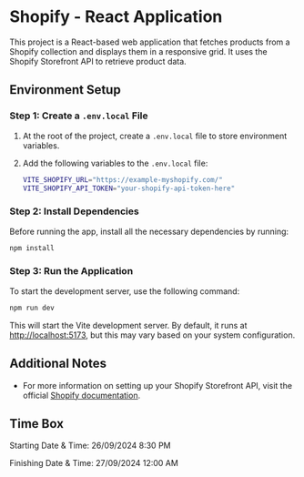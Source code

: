 
# Shopify - React Application

This project is a React-based web application that fetches products from a Shopify collection and displays them in a responsive grid. It uses the Shopify Storefront API to retrieve product data.

## Environment Setup

### Step 1: Create a `.env.local` File

1. At the root of the project, create a `.env.local` file to store environment variables.
2. Add the following variables to the `.env.local` file:

   ```bash
   VITE_SHOPIFY_URL="https://example-myshopify.com/"
   VITE_SHOPIFY_API_TOKEN="your-shopify-api-token-here"
   ```

### Step 2: Install Dependencies

Before running the app, install all the necessary dependencies by running:

```bash
npm install
```

### Step 3: Run the Application

To start the development server, use the following command:

```bash
npm run dev
```

This will start the Vite development server. By default, it runs at [http://localhost:5173](http://localhost:5173), but this may vary based on your system configuration.

## Additional Notes

- For more information on setting up your Shopify Storefront API, visit the official [Shopify documentation](https://shopify.dev/docs/api/storefront).

## Time Box
Starting Date & Time: 26/09/2024 8:30 PM

Finishing Date & Time: 27/09/2024 12:00 AM

